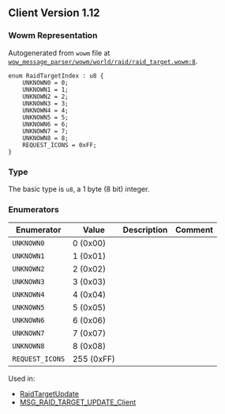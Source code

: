 ## Client Version 1.12

### Wowm Representation

Autogenerated from `wowm` file at [`wow_message_parser/wowm/world/raid/raid_target.wowm:8`](https://github.com/gtker/wow_messages/tree/main/wow_message_parser/wowm/world/raid/raid_target.wowm#L8).

```rust,ignore
enum RaidTargetIndex : u8 {
    UNKNOWN0 = 0;
    UNKNOWN1 = 1;
    UNKNOWN2 = 2;
    UNKNOWN3 = 3;
    UNKNOWN4 = 4;
    UNKNOWN5 = 5;
    UNKNOWN6 = 6;
    UNKNOWN7 = 7;
    UNKNOWN8 = 8;
    REQUEST_ICONS = 0xFF;
}
```
### Type
The basic type is `u8`, a 1 byte (8 bit) integer.
### Enumerators
| Enumerator | Value  | Description | Comment |
| --------- | -------- | ----------- | ------- |
| `UNKNOWN0` | 0 (0x00) |  |  |
| `UNKNOWN1` | 1 (0x01) |  |  |
| `UNKNOWN2` | 2 (0x02) |  |  |
| `UNKNOWN3` | 3 (0x03) |  |  |
| `UNKNOWN4` | 4 (0x04) |  |  |
| `UNKNOWN5` | 5 (0x05) |  |  |
| `UNKNOWN6` | 6 (0x06) |  |  |
| `UNKNOWN7` | 7 (0x07) |  |  |
| `UNKNOWN8` | 8 (0x08) |  |  |
| `REQUEST_ICONS` | 255 (0xFF) |  |  |

Used in:
* [RaidTargetUpdate](raidtargetupdate.md)
* [MSG_RAID_TARGET_UPDATE_Client](msg_raid_target_update_client.md)

